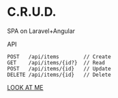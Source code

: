 # C.R.U.D.
SPA on Laravel+Angular

API
```
POST   /api/items        // Create
GET    /api/items/{id?}  // Read
POST   /api/items/{id}   // Update
DELETE /api/items/{id}   // Delete
```
[LOOK AT ME](http://welcomemax.tmweb.ru)
